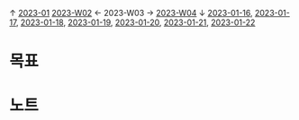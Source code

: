 
↑ [2023-01](2023-01.md)
[2023-W02](2023-W02.md) ← 2023-W03 → [2023-W04](2023-W04.md)
↓ [2023-01-16](2023-01-16.md), [2023-01-17](2023-01-17.md), [2023-01-18](2023-01-18.md), [2023-01-19](2023-01-19.md), [2023-01-20](2023-01-20.md), [2023-01-21](2023-01-21.md), [2023-01-22](2023-01-22.md)

# 목표



# 노트




